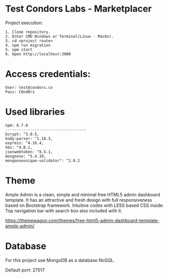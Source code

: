 # Test Condors Labs - Marketplacer

Project execution:

	1. Clone repository.
	2. Enter CMD Windows or Terminal(Linux - MacOs).
	3. cd <project route>
	4. npm run migration
	5. npm start
	6. Open http://localhost:3000

# Access credentials:

```
User: test@condors.co
Pass: C0nd0rs

```

# Used libraries

```
npm: 6.7.0
------------------------------------
bcrypt: ^3.0.5,
body-parser: ^1.18.3,
express: ^4.16.4,
hbs: ^4.0.1,
jsonwebtoken: ^8.5.1,
mongoose: ^5.4.19,
mongooseunique-validator": ^2.0.2
```

# Theme

Ample Admin is a clean, simple and minimal free HTML5 admin dashboard template. It has an attractive and fresh design with full responsiveness based on Bootstrap framework. Intuitive codes with LESS based CSS inside. Top navigation bar with search box also included with it.

https://themewagon.com/themes/free-html5-admin-dashboard-template-ample-admin/

# Database

For this project use MongoDB as a database NoSQL.

Default port: 27017